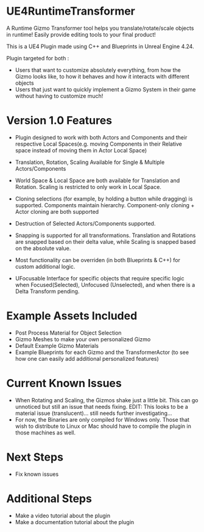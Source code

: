 # UE4RuntimeTransformer
A Runtime Gizmo Transformer tool helps you translate/rotate/scale objects in runtime! Easily provide editing tools to your final product!

This is a UE4 Plugin made using C++ and Blueprints in Unreal Engine 4.24.

Plugin targeted for both :
- Users that want to customize absolutely everything, from how the Gizmo looks like, to how it behaves and how it interacts with different objects
- Users that just want to quickly implement a Gizmo System in their game without having to customize much!

# Version 1.0 Features

- Plugin designed to work with both Actors and Components and their respective Local Spaces(e.g. moving Components in their Relative space instead of moving them in Actor Local Space)

- Translation, Rotation, Scaling Available for Single & Multiple Actors/Components

- World Space & Local Space are both available for Translation and Rotation. Scaling is restricted to only work in Local Space.

- Cloning selections (for example, by holding a button while dragging) is supported. Components maintain hierarchy. Component-only cloning + Actor cloning are both supported

- Destruction of Selected Actors/Components supported.

- Snapping is supported for all transformations. Translation and Rotations are snapped based on their delta value, while Scaling is snapped based on the absolute value.

- Most functionality can be overriden (in both Blueprints & C++) for custom additional logic.

- UFocusable Interface for specific objects that require specific logic when Focused(Selected), Unfocused (Unselected), and when there is a Delta Transform pending.

# Example Assets Included
- Post Process Material for Object Selection
- Gizmo Meshes to make your own personalized Gizmo
- Default Example Gizmo Materials
- Example Blueprints for each Gizmo and the TransformerActor (to see how one can easily add additional personalized features)

# Current Known Issues
- When Rotating and Scaling, the Gizmos shake just a little bit. This can go unnoticed but
still an issue that needs fixing. EDIT: This looks to be a material issue (translucent)... still needs further investigating...
- For now, the Binaries are only compiled for Windows only. Those that wish to distribute to Linux or Mac should have to compile the plugin in those machines as well.

# Next Steps
- Fix known issues 

# Additional Steps
- Make a video tutorial about the plugin
- Make a documentation tutorial about the plugin
